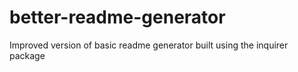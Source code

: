 # better-readme-generator
Improved version of basic readme generator built using the inquirer package
